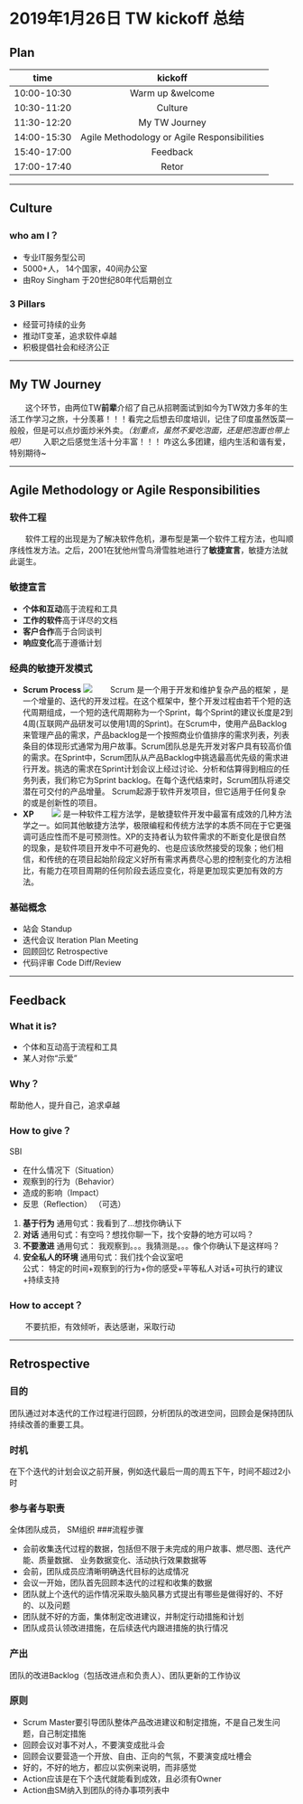 #  2019年1月26日 TW  kickoff 总结
## Plan
|    time     |                 kickoff                  |
| :---------: | :--------------------------------------: |
| 10:00-10:30 |             Warm up &welcome             |
| 10:30-11:20 |                 Culture                  |
| 11:30-12:20 |              My TW Journey               |
| 14:00-15:30 | Agile Methodology or Agile Responsibilities |
| 15:40-17:00 |                 Feedback                 |
| 17:00-17:40 |                  Retor                   |

----

## Culture
### who am I？
- 专业IT服务型公司  
- 5000+人， 14个国家，40间办公室
- 由Roy Singham 于20世纪80年代后期创立  
### 3 Pillars
- 经营可持续的业务
- 推动IT变革，追求软件卓越
- 积极提倡社会和经济公正  

----

## My TW Journey 
　　这个环节，由两位TW**前辈**介绍了自己从招聘面试到如今为TW效力多年的生活工作学习之旅，十分羡慕！！！看完之后想去印度培训，记住了印度虽然饭菜一般般，但是可以点炒面炒米外卖。*（划重点，虽然不爱吃泡面，还是把泡面也带上吧）*
　　入职之后感觉生活十分丰富！！！ 咋这么多团建，组内生活和谐有爱，特别期待~

---

## Agile Methodology or Agile Responsibilities
### 软件工程 
　　软件工程的出现是为了解决软件危机，瀑布型是第一个软件工程方法，也叫顺序线性发方法。之后，2001在犹他州雪鸟滑雪胜地进行了**敏捷宣言**，敏捷方法就此诞生。  
### 敏捷宣言
- **个体和互动**高于流程和工具
- **工作的软件**高于详尽的文档
- **客户合作**高于合同谈判
- **响应变化**高于遵循计划
### 经典的敏捷开发模式
- **Scrum Process**
  ![](http://www.scrumcn.com/agile/wp-content/uploads/2014/04/ScrumCN_Scrum_Process_710.png)
  　　Scrum 是一个用于开发和维护复杂产品的框架 ，是一个增量的、迭代的开发过程。在这个框架中，整个开发过程由若干个短的迭代周期组成，一个短的迭代周期称为一个Sprint，每个Sprint的建议长度是2到4周(互联网产品研发可以使用1周的Sprint)。在Scrum中，使用产品Backlog来管理产品的需求，产品backlog是一个按照商业价值排序的需求列表，列表条目的体现形式通常为用户故事。Scrum团队总是先开发对客户具有较高价值的需求。在Sprint中，Scrum团队从产品Backlog中挑选最高优先级的需求进行开发。挑选的需求在Sprint计划会议上经过讨论、分析和估算得到相应的任务列表，我们称它为Sprint backlog。在每个迭代结束时，Scrum团队将递交潜在可交付的产品增量。 Scrum起源于软件开发项目，但它适用于任何复杂的或是创新性的项目。
- **XP**　　
  ![](http://pma45n2pw.bkt.clouddn.com/%E5%BE%AE%E4%BF%A1%E6%88%AA%E5%9B%BE_20190202113535.png)
    是一种软件工程方法学，是敏捷软件开发中最富有成效的几种方法学之一。如同其他敏捷方法学，极限编程和传统方法学的本质不同在于它更强调可适应性而不是可预测性。XP的支持者认为软件需求的不断变化是很自然的现象，是软件项目开发中不可避免的、也是应该欣然接受的现象；他们相信，和传统的在项目起始阶段定义好所有需求再费尽心思的控制变化的方法相比，有能力在项目周期的任何阶段去适应变化，将是更加现实更加有效的方法。
### 基础概念
- 站会 Standup
- 迭代会议 Iteration Plan Meeting
- 回顾回忆 Retrospective
- 代码评审 Code Diff/Review   

-----

## Feedback
### What it is?
- 个体和互动高于流程和工具
- 某人对你“示爱”
### Why？
帮助他人，提升自己，追求卓越
### How to give？
SBI  
- 在什么情况下（Situation）
- 观察到的行为（Behavior）
- 造成的影响（Impact）
- 反思（Reflection） （可选）
1. **基于行为**  通用句式：我看到了...想找你确认下 
2. **对话** 通用句式：有空吗？想找你聊一下，找个安静的地方可以吗？
3. **不要激进** 通用句式： 我观察到。。。我猜测是。。。像个你确认下是这样吗？
4. **安全私人的环境** 通用句式：我们找个会议室吧  
  公式： 特定的时间+观察到的行为+你的感受+平等私人对话+可执行的建议+持续支持
### How to accept？
　　不要抗拒，有效倾听，表达感谢，采取行动

---

## Retrospective
### 目的
团队通过对本迭代的工作过程进行回顾，分析团队的改进空间，回顾会是保持团队持续改善的重要工具。
### 时机
在下个迭代的计划会议之前开展，例如迭代最后⼀周的周五下午，时间不超过2小时
### 参与者与职责
全体团队成员， SM组织
###流程步骤
- 会前收集迭代过程的数据，包括但不限于未完成的⽤户故事、燃尽图、迭代产能、质量数据、 业务数据变化、活动执⾏效果数据等
- 会前，团队成员应清晰明确迭代⽬标的达成情况
- 会议一开始，团队首先回顾本迭代的过程和收集的数据
- 团队就上个迭代的运作情况采取头脑风暴方式提出有哪些是做得好的、不好的、以及问题
- 团队就不好的方面，集体制定改进建议，并制定行动措施和计划
- 团队成员认领改进措施，在后续迭代内跟进措施的执行情况
### 产出
团队的改进Backlog（包括改进点和负责人）、团队更新的工作协议
### 原则
- Scrum Master要引导团队整体产品改进建议和制定措施，不是自己发生问题，自己制定措施
- 回顾会议对事不对人，不要演变成批斗会
- 回顾会议要营造一个开放、自由、正向的气氛，不要演变成吐槽会
- 好的，不好的地方，都应以实例来说明，而非感觉
- Action应该是在下个迭代就能看到成效，且必须有Owner
- Action由SM纳入到团队的待办事项列表中